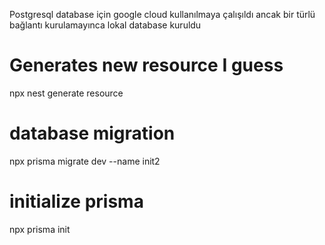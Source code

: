 
Postgresql database için google cloud kullanılmaya çalışıldı ancak bir türlü bağlantı kurulamayınca lokal database kuruldu


# Generates new resource I guess
npx nest generate resource

# database migration
npx prisma migrate dev --name init2

# initialize prisma
npx prisma init